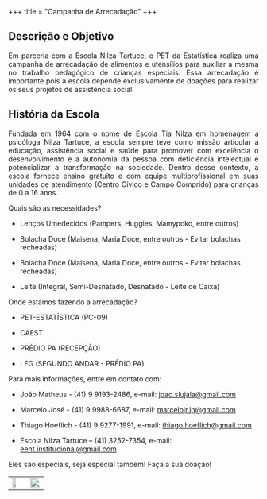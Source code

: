 +++
title = "Campanha de Arrecadação"
+++  
  
## Descrição e Objetivo  
  
<p align="justify">Em parceria com a Escola Nilza Tartuce, o PET da Estatística 
realiza uma campanha de arrecadação de alimentos e utensílios para auxiliar 
a mesma no trabalho pedagógico de crianças especiais. Essa arrecadação é 
importante pois a escola depende exclusivamente de doações para realizar 
os seus projetos de assistência social.</p>
  
## História da Escola  
  
<p align="justify">Fundada em 1964 com o nome de Escola Tia Nilza em homenagem 
a psicóloga Nilza Tartuce, a escola sempre teve como missão articular a 
educação, assistência social e saúde para promover com excelência o desenvolvimento 
e a autonomia da pessoa com deficiência intelectual e potencializar a transformação 
na sociedade. Dentro desse contexto, a escola fornece ensino gratuito e com 
equipe multiprofissional em suas unidades de atendimento (Centro Cívico e  
Campo Comprido) para crianças de 0 a 16 anos.</p>

Quais são as necessidades?

 - Lenços Umedecidos (Pampers, Huggies, Mamypoko, entre outros)
 
 - Bolacha Doce (Maisena, Maria Doce, entre outros - Evitar bolachas recheadas)
 
 - Bolacha Doce (Maisena, Maria Doce, entre outros - Evitar bolachas recheadas)
 
 - Leite (Integral, Semi-Desnatado, Desnatado - Leite de Caixa)
   
   
Onde estamos fazendo a arrecadação?    
    
 * PET-ESTATÍSTICA (PC-09)
    
 * CAEST
    
 * PRÉDIO PA (RECEPÇÃO)
    
 * LEG (SEGUNDO ANDAR - PRÉDIO PA) 
  
Para mais informações, entre em contato com:

 * João Matheus - (41) 9 9193-2486, e-mail:  joao.slujala@gmail.com
    
 * Marcelo José - (41) 9 9988-6687, e-mail:  marcelojr.jn@gmail.com
    
 * Thiago Hoeflich - (41) 9 9277-1991, e-mail:  thiago.hoeflich@gmail.com
    
 * Escola Nilza Tartuce – (41) 3252-7354,  e-mail: eent.institucional@gmail.com
    
Eles são especiais, seja especial também! Faça a sua doação!

<Table>
 <tr>
  <td><IMG src="../img/projects/arrec1.png" WIDTH=60%>
  <td><IMG src="../img/projects/arrec2.png" WIDTH=250% style="float:right;">
 </tr>
</Table> 
